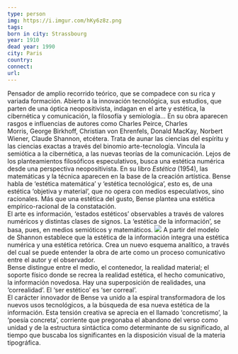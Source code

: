 ```yaml
---
type: person
img: https://i.imgur.com/hKy6z8z.png
tags:
born in city: Strassbourg
year: 1910
dead year: 1990
city: Paris
country:
connect:
url:
---
```




Pensador de amplio recorrido teórico, que se compadece con su rica y variada formación. Abierto a la innovación tecnológica, sus estudios, que parten de una óptica neopositivista, indagan en el arte y estética, la cibernética y comunicación, la filosofía y semiología... En su obra aparecen rasgos e influencias de autores como Charles Peirce, Charles Morris, George Birkhoff, Christian von Ehrenfels, Donald MacKay, Norbert Wiener, Claude Shannon, etcétera. Trata de aunar las ciencias del espíritu y las ciencias exactas a través del binomio arte-tecnología. Vincula la semiótica a la cibernética, a las nuevas teorías de la comunicación. Lejos de los planteamientos filosóficos especulativos, busca una estética numérica desde una perspectiva neopositivista. En su libro _Estética_ (1954), las matemáticas y la técnica aparecen en la base de la creación artística. Bense habla de ‘estética matemática’ y ‘estética tecnológica’, esto es, de una estética ‘objetiva y material’, que no opera con medios especulativos, sino racionales. Más que una estética del gusto, Bense plantea una estética empírico-racional de la constatación.  
El arte es información, ‘estados estéticos’ observables a través de valores numéricos y distintas clases de signos. La ‘estética de la información’, se basa, pues, en medios semióticos y matemáticos.
![](https://i.imgur.com/Y8f8VQ5.png)
A partir del modelo de Shannon establece que la estética de la información integra una estética numérica y una estética retórica. Crea un nuevo esquema analítico, a través del cual se puede entender la obra de arte como un proceso comunicativo entre el autor y el observador.  
Bense distingue entre el medio, el contenedor, la realidad material; el soporte físico donde se recrea la realidad estética, el hecho comunicativo, la información novedosa. Hay una superposición de realidades, una ‘correalidad’. El ‘ser estético’ es ‘ser correal’.  
El carácter innovador de Bense va unido a la espiral transformadora de los nuevos usos tecnológicos, a la búsqueda de esa nueva estética de la información. Esta tensión creativa se aprecia en el llamado ‘concretismo’, la ‘poesía concreta’, corriente que pregonaba el abandono del verso como unidad y de la estructura sintáctica como determinante de su significado, al tiempo que buscaba los significantes en la disposición visual de la materia tipográfica.
